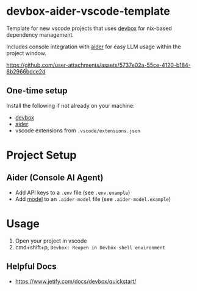# devbox-aider-vscode-template

Template for new vscode projects that uses [devbox](https://www.jetify.com/docs/devbox/) for nix-based dependency management.

Includes console integration with [aider](https://aider.chat) for easy LLM usage within the project window.

https://github.com/user-attachments/assets/5737e02a-55ce-4120-b184-8b2966bdce2d


## One-time setup

Install the following if not already on your machine:

* [devbox](https://www.jetify.com/docs/devbox/)
* [aider](https://aider.chat)
* vscode extensions from `.vscode/extensions.json`

# Project Setup

## Aider (Console AI Agent)

* Add API keys to a `.env` file (see `.env.example`)
* Add [model](https://aider.chat/docs/llms.html) to an `.aider-model` file (see `.aider-model.example`)

# Usage

1) Open your project in vscode
2) cmd+shift+p, `Devbox: Reopen in Devbox shell environment`

## Helpful Docs

* https://www.jetify.com/docs/devbox/quickstart/
